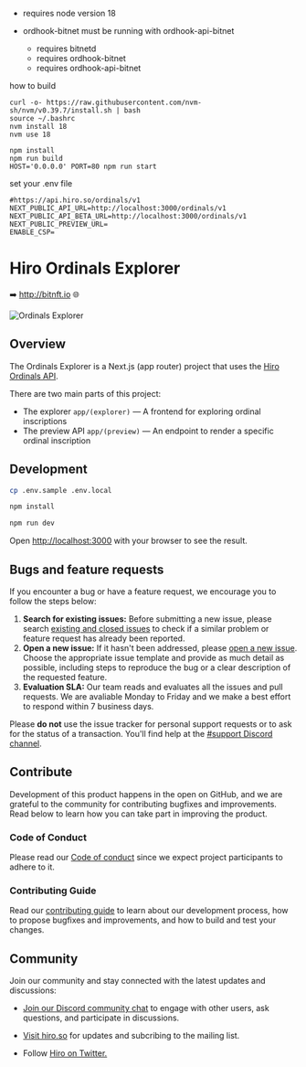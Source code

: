 
* requires node version 18
* ordhook-bitnet must be running with ordhook-api-bitnet

  * requires bitnetd
  * requires ordhook-bitnet
  * requires ordhook-api-bitnet
  
how to build
```
curl -o- https://raw.githubusercontent.com/nvm-sh/nvm/v0.39.7/install.sh | bash
source ~/.bashrc
nvm install 18
nvm use 18

npm install
npm run build
HOST='0.0.0.0' PORT=80 npm run start
```

set your .env file 
```
#https://api.hiro.so/ordinals/v1
NEXT_PUBLIC_API_URL=http://localhost:3000/ordinals/v1
NEXT_PUBLIC_API_BETA_URL=http://localhost:3000/ordinals/v1
NEXT_PUBLIC_PREVIEW_URL=
ENABLE_CSP=

```


# Hiro Ordinals Explorer

➡️ http://bitnft.io 🌐

![Ordinals Explorer](public/og-image.png)

## Overview

The Ordinals Explorer is a Next.js (app router) project that uses the [Hiro Ordinals API](https://docs.hiro.so/ordinals).

There are two main parts of this project:

- The explorer `app/(explorer)` — A frontend for exploring ordinal inscriptions
- The preview API `app/(preview)` — An endpoint to render a specific ordinal inscription

## Development

```bash
cp .env.sample .env.local
```

```bash
npm install
```

```bash
npm run dev
```

Open [http://localhost:3000](http://localhost:3000) with your browser to see the result.

## Bugs and feature requests

If you encounter a bug or have a feature request, we encourage you to follow the steps below:

 1. **Search for existing issues:** Before submitting a new issue, please search [existing and closed issues](../../issues) to check if a similar problem or feature request has already been reported.
 1. **Open a new issue:** If it hasn't been addressed, please [open a new issue](../../issues/new/choose). Choose the appropriate issue template and provide as much detail as possible, including steps to reproduce the bug or a clear description of the requested feature.
 1. **Evaluation SLA:** Our team reads and evaluates all the issues and pull requests. We are avaliable Monday to Friday and we make a best effort to respond within 7 business days.

Please **do not** use the issue tracker for personal support requests or to ask for the status of a transaction. You'll find help at the [#support Discord channel](https://stacks.chat/).


## Contribute

Development of this product happens in the open on GitHub, and we are grateful to the community for contributing bugfixes and improvements. Read below to learn how you can take part in improving the product.

### Code of Conduct
Please read our [Code of conduct](../../../.github/blob/main/CODE_OF_CONDUCT.md) since we expect project participants to adhere to it. 

### Contributing Guide
Read our [contributing guide](.github/CONTRIBUTING.md) to learn about our development process, how to propose bugfixes and improvements, and how to build and test your changes.

## Community

Join our community and stay connected with the latest updates and discussions:

- [Join our Discord community chat](https://stacks.chat/) to engage with other users, ask questions, and participate in discussions.

- [Visit hiro.so](https://www.hiro.so/) for updates and subcribing to the mailing list.

- Follow [Hiro on Twitter.](https://twitter.com/hirosystems)
